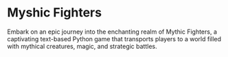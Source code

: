 # Myshic Fighters

Embark on an epic journey into the enchanting realm of Mythic Fighters, a captivating text-based Python game that transports players to a world filled with mythical creatures, magic, and strategic battles.

